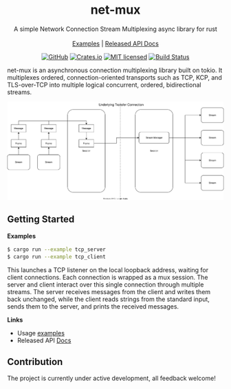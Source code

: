 <h1 align="center">net-mux</h1>

<div align="center">
A simple Network Connection Stream Multiplexing async library for rust
</div>

<br>
<div align="center">
    <a href="https://github.com/Poseidon-fan/net-mux/tree/master/examples">Examples</a>
    |
    <a href="https://docs.rs/crate/net-mux/">Released API Docs</a>
</div>

<div align="center">

[![GitHub][github-badge]][github-url]
[![Crates.io][crates-badge]][crates-url]
[![MIT licensed][mit-badge]][mit-url]
[![Build Status][actions-badge]][actions-url]

</div>

[crates-badge]: https://img.shields.io/crates/v/net-mux.svg
[crates-url]: https://crates.io/crates/net-mux
[mit-badge]: https://img.shields.io/badge/license-MIT-blue.svg
[mit-url]: https://github.com/Poseidon-fan/net-mux/blob/master/LICENSE
[actions-badge]: https://github.com/Poseidon-fan/net-mux/actions/workflows/rust.yaml/badge.svg
[actions-url]: https://github.com/Poseidon-fan/net-mux/actions?branch=master
[github-badge]: https://img.shields.io/badge/github-repo-black?logo=github
[github-url]: https://github.com/Poseidon-fan/net-mux

net-mux is an asynchronous connection multiplexing library built on tokio. It multiplexes ordered, connection-oriented transports such as TCP, KCP, and TLS-over-TCP into multiple logical concurrent, ordered, bidirectional streams.

![system architecture](https://github.com/Poseidon-fan/net-mux/raw/master/docs/images/architecture.svg)

## Getting Started

**Examples**

```sh
$ cargo run --example tcp_server
$ cargo run --example tcp_client
```

This launches a TCP listener on the local loopback address, waiting for client connections. Each connection is wrapped as a mux session. The server and client interact over this single connection through multiple streams. The server receives messages from the client and writes them back unchanged, while the client reads strings from the standard input, sends them to the server, and prints the received messages.

**Links**

- Usage [examples][examples]
- Released API [Docs][documentation]

[examples]: https://github.com/Poseidon-fan/net-mux/tree/master/examples
[documentation]: https://docs.rs/crate/net-mux/

## Contribution

The project is currently under active development, all feedback welcome!
